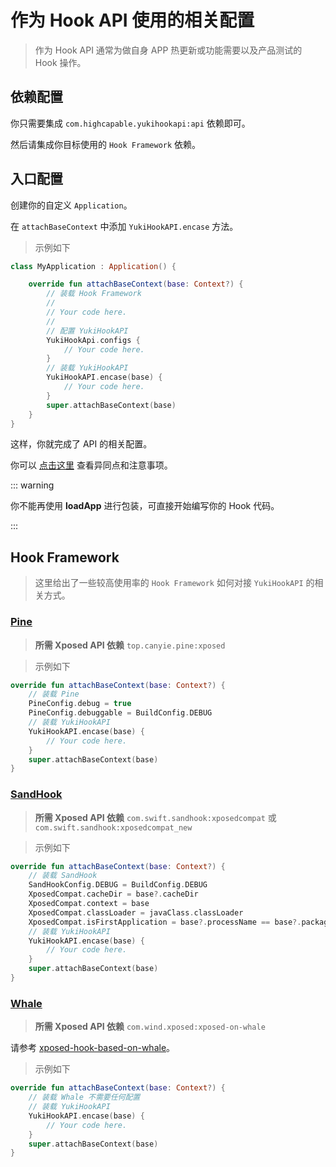 # 作为 Hook API 使用的相关配置

> 作为 Hook API 通常为做自身 APP 热更新或功能需要以及产品测试的 Hook 操作。

## 依赖配置

你只需要集成 `com.highcapable.yukihookapi:api` 依赖即可。

然后请集成你目标使用的 `Hook Framework` 依赖。

## 入口配置

创建你的自定义 `Application`。

在 `attachBaseContext` 中添加 `YukiHookAPI.encase` 方法。

> 示例如下

```kotlin
class MyApplication : Application() {

    override fun attachBaseContext(base: Context?) {
        // 装载 Hook Framework
        //
        // Your code here.
        //
        // 配置 YukiHookAPI
        YukiHookApi.configs {
            // Your code here.
        }
        // 装载 YukiHookAPI
        YukiHookAPI.encase(base) {
            // Your code here.
        }
        super.attachBaseContext(base)
    }
}
```

这样，你就完成了 API 的相关配置。

你可以 [点击这里](../config/api-example#作为-hook-api-使用需要注意的地方) 查看异同点和注意事项。

::: warning

你不能再使用 **loadApp** 进行包装，可直接开始编写你的 Hook 代码。

:::

## Hook Framework

> 这里给出了一些较高使用率的 `Hook Framework` 如何对接 `YukiHookAPI` 的相关方式。

### [Pine](https://github.com/canyie/pine)

> **所需 Xposed API 依赖** `top.canyie.pine:xposed`

> 示例如下

```kotlin
override fun attachBaseContext(base: Context?) {
    // 装载 Pine
    PineConfig.debug = true
    PineConfig.debuggable = BuildConfig.DEBUG
    // 装载 YukiHookAPI
    YukiHookAPI.encase(base) {
        // Your code here.
    }
    super.attachBaseContext(base)
}
```

### [SandHook](https://github.com/asLody/SandHook)

> **所需 Xposed API 依赖** `com.swift.sandhook:xposedcompat` 或 `com.swift.sandhook:xposedcompat_new`

> 示例如下

```kotlin
override fun attachBaseContext(base: Context?) {
    // 装载 SandHook
    SandHookConfig.DEBUG = BuildConfig.DEBUG
    XposedCompat.cacheDir = base?.cacheDir
    XposedCompat.context = base
    XposedCompat.classLoader = javaClass.classLoader
    XposedCompat.isFirstApplication = base?.processName == base?.packageName
    // 装载 YukiHookAPI
    YukiHookAPI.encase(base) {
        // Your code here.
    }
    super.attachBaseContext(base)
}
```

### [Whale](https://github.com/asLody/whale)

> **所需 Xposed API 依赖** `com.wind.xposed:xposed-on-whale`

请参考 [xposed-hook-based-on-whale](https://github.com/WindySha/xposed-hook-based-on-whale)。

> 示例如下

```kotlin
override fun attachBaseContext(base: Context?) {
    // 装载 Whale 不需要任何配置
    // 装载 YukiHookAPI
    YukiHookAPI.encase(base) {
        // Your code here.
    }
    super.attachBaseContext(base)
}
```